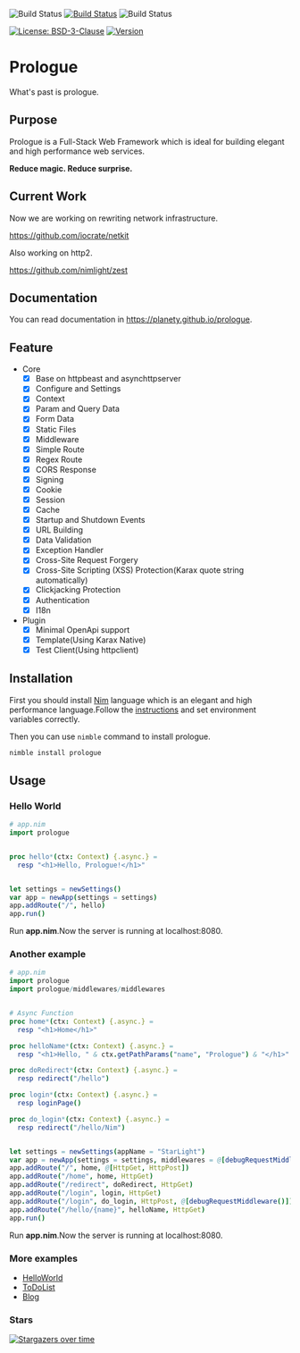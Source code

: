 ![Build Status](https://github.com/planety/prologue/workflows/Test%20Prologue/badge.svg)
[![Build Status](https://dev.azure.com/xzsflywind/xlsx/_apis/build/status/planety.prologue?branchName=master)](https://dev.azure.com/xzsflywind/xlsx/_build/latest?definitionId=4&branchName=master)
![Build Status](https://travis-ci.org/planety/prologue.svg?branch=master)

[![License: BSD-3-Clause](https://img.shields.io/github/license/planety/prologue)](https://opensource.org/licenses/BSD-3-Clause)
[![Version](https://img.shields.io/github/v/release/planety/prologue?include_prereleases)](https://github.com/planety/prologue/releases)


# Prologue

What's past is prologue.

## Purpose
Prologue is a Full-Stack Web Framework which is
ideal for building elegant and high performance
web services.

**Reduce magic. Reduce surprise.**

## Current Work
Now we are working on rewriting network infrastructure.

https://github.com/iocrate/netkit

Also working on http2.

https://github.com/nimlight/zest


## Documentation

You can read documentation in https://planety.github.io/prologue.


## Feature

- Core
  - [x] Base on httpbeast and asynchttpserver
  - [x] Configure and Settings
  - [x] Context
  - [x] Param and Query Data
  - [x] Form Data
  - [x] Static Files
  - [x] Middleware
  - [x] Simple Route
  - [x] Regex Route
  - [x] CORS Response
  - [x] Signing
  - [x] Cookie
  - [x] Session
  - [x] Cache
  - [x] Startup and Shutdown Events
  - [x] URL Building
  - [x] Data Validation
  - [x] Exception Handler
  - [x] Cross-Site Request Forgery
  - [x] Cross-Site Scripting (XSS) Protection(Karax quote string automatically)
  - [x] Clickjacking Protection
  - [x] Authentication
  - [x] I18n

- Plugin
  - [x] Minimal OpenApi support
  - [x] Template(Using Karax Native)
  - [x] Test Client(Using httpclient)

## Installation

First you should install [Nim](https://nim-lang.org/) language which is an elegant and high performance language.Follow the [instructions](https://nim-lang.org/install.html) and set environment variables correctly.

Then you can use `nimble` command to install prologue.

```bash
nimble install prologue
```

## Usage


### Hello World

```nim
# app.nim
import prologue


proc hello*(ctx: Context) {.async.} =
  resp "<h1>Hello, Prologue!</h1>"


let settings = newSettings()
var app = newApp(settings = settings)
app.addRoute("/", hello)
app.run()
```

Run **app.nim**.Now the server is running at localhost:8080.

### Another example

```nim
# app.nim
import prologue
import prologue/middlewares/middlewares


# Async Function
proc home*(ctx: Context) {.async.} =
  resp "<h1>Home</h1>"

proc helloName*(ctx: Context) {.async.} =
  resp "<h1>Hello, " & ctx.getPathParams("name", "Prologue") & "</h1>"

proc doRedirect*(ctx: Context) {.async.} =
  resp redirect("/hello")

proc login*(ctx: Context) {.async.} =
  resp loginPage()

proc do_login*(ctx: Context) {.async.} =
  resp redirect("/hello/Nim")


let settings = newSettings(appName = "StarLight")
var app = newApp(settings = settings, middlewares = @[debugRequestMiddleware()])
app.addRoute("/", home, @[HttpGet, HttpPost])
app.addRoute("/home", home, HttpGet)
app.addRoute("/redirect", doRedirect, HttpGet)
app.addRoute("/login", login, HttpGet)
app.addRoute("/login", do_login, HttpPost, @[debugRequestMiddleware()])
app.addRoute("/hello/{name}", helloName, HttpGet)
app.run()
```

Run **app.nim**.Now the server is running at localhost:8080.

### More examples
- [HelloWorld](https://github.com/planety/prologue/tree/master/examples/helloworld)
- [ToDoList](https://github.com/planety/prologue/tree/master/examples/todolist)
- [Blog](https://github.com/planety/prologue/tree/master/examples/blog)


### Stars
[![Stargazers over time](https://starchart.cc/planety/prologue.svg)](https://starchart.cc/planety/prologue)
